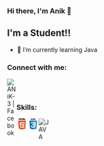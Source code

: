 ### Hi there, I'm Anik 👋

## I'm a Student!!

- 🌱 I’m currently learning Java

### Connect with me:

[<img align="left" alt="ANiK-3 | Facebook" width="22px" src="https://cdn.jsdelivr.net/npm/simple-icons@3.13.0/icons/facebook.svg" />](https://www.facebook.com/mahfuz333)

<br />
<br />

### Skills: 

<img align="left" alt="HTML5" width="26px" src="https://raw.githubusercontent.com/github/explore/80688e429a7d4ef2fca1e82350fe8e3517d3494d/topics/html/html.png" />
<img align="left" alt="CSS3" width="26px" src="https://raw.githubusercontent.com/github/explore/80688e429a7d4ef2fca1e82350fe8e3517d3494d/topics/css/css.png" />
<img align="left" alt="JAVA" width="26px" src="https://cdn.jsdelivr.net/npm/simple-icons@3.13.0/icons/java.svg" />



